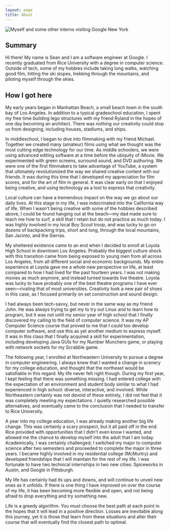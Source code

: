 ```yaml
---
layout: page
title: About
---
```


![Myself and some other interns visiting Google New
York](/assets/images/googlenyc.jpg)

## Summary

Hi there! My name is Sean and I am a software engineer at Google. I recently
graduated from Rice University with a degree in computer science. Outside of
tech, some of my hobbies include taking long walks, watching good film, hitting
the ski slopes, trekking through the mountains, and piloting myself through the
skies.

## How I got here

My early years began in Manhattan Beach, a small beach town in the south bay of
Los Angeles. In addition to a typical gradeschool education, I spent my free
time building lego structures with my friend Ryland in the hopes of one day
becoming an architect. There was nothing our creativity could stop us from
designing, including houses, stadiums, and ships.

In middleschool, I began to dive into filmmaking with my friend Michael.
Together we created many (amateur) films using what we thought was the most
cutting edge technology for our time. As middle schoolers, we were using
advanced editing software at a time before the ubiquity of iMovie. We
experimented with green screens, surround sound, and DVD authoring. We were one
of the first filmmakers to take advantage of YouTube, a system that ultimately
revolutionized the way we shared creative content with our friends.  It was
during this time that I developed my appreciation for film scores, and for the
art of film in general.  It was clear early on that I enjoyed being creative,
and using technology as a tool to express that creativity.

Local culture can have a tremendous impact on the way we go about our daily
lives. At this stage in my life, I was indocrinated into the California way of
life. When I wasn't being creative with some of the hobbies described above, I
could be found hanging out at the beach&mdash;my dad made sure to teach me how
to surf, a skill that I retain but do not practice as much today. I was highly
involved in my local Boy Scout troop, and was lucky to go on dozens of
backpacking trips, short and long, through the local mountains, San Jacinto,
and the Sierras.

My sheltered existence came to an end when I decided to enroll at Loyola High
School in downtown Los Angeles. Probably the biggest culture shock with this
transition came from being exposed to young men from all across Los Angeles,
from all different social and economic backgrounds. My entire experience at
Loyola gave me a whole new perspective on life, at least compared to how I had
lived for the past fourteen years. I was not making movies as much anymore, and
instead turned towards live theatre. Loyola was lucky to have probably one of
the best theatre programs I have ever seen&mdash;rivaling that of most
universities. Creativity took a new pair of shoes in this case, as I focused
primarily on set construction and sound design.

I had always been tech-savvy, but never in the same way as my friend John. He
was always trying to get my to try out Linux and to learn how to program, but
it was not until my senior year of high school that I finally discovered my
calling to the field of computer science. It was my AP Computer Science course
that proved to me that I could too develop computer software, and use this as
yet another medium to express myself. It was in this class that I finally
acquired a skill for experimentation, including developing Java GUIs for
my Number Munchers game, or playing with network sockets for my Scrabble game.

The following year, I enrolled at Northeastern University to pursue a degree
in computer engineering. I always knew that I wanted a change in scenery for
my college education, and thought that the northeast would be satisfiable in
this regard. My life never felt right though. During my first year, I kept
feeling that there was something missing. I had entered college with the
expectation of an environment and student body similar to what I had
experienced in high school: diverse, interactive, and involved. While
Northeastern certainly was not devoid of these entirely, I did not feel that
it was completely meeting my expectations. I quietly researched possible
alternatives, and eventually came to the conclusion that I needed to transfer
to Rice University.

A year into my college education, I was already making another big life change.
This was certainly a scary prospect, but it all paid off in the end. Rice
provided with opportunities that I didn't even know I wanted, and allowed me
the chance to develop myself into the adult that I am today. Academically, I
was certainly challenged; I switched my major to computer science after two
semesters and proceeded to complete the major in three years. I became highly
involved in my residential college (McMurtry) and developed friendships that
I will maintain for the rest of my life. I was fortunate to have two technical
internships in two new cities: Spiceworks in Austin, and Google in Pittsburgh.

My life has certainly had its ups and downs, and will continue to unveil new
ones as it unfolds. If there is one thing I have improved on over the course
of my life, it has been becoming more flexible and open, and not being afraid
to drop everything and try something new.

<p class="message">
  Life is a greedy algorithm. You must choose the best path at each point in
  the hopes that it will lead in a positive direction. Losses are inevitable
  along this journey, yet it is those that learn from these situations and
  alter their course that will eventually find the closest path to optimal.
</p>
